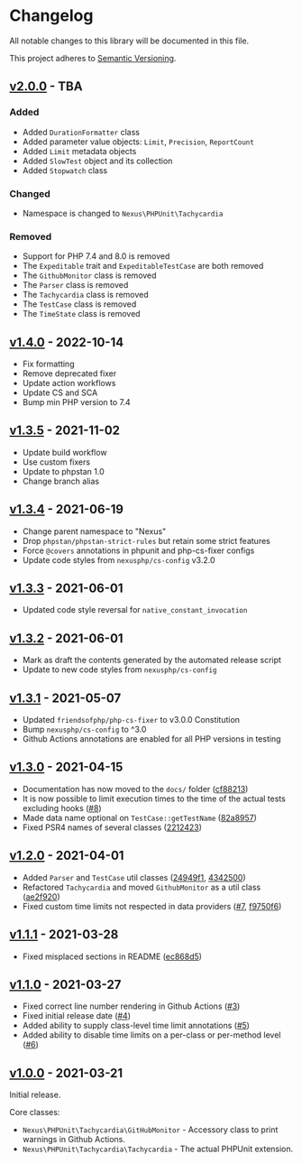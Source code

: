 # Changelog

All notable changes to this library will be documented in this file.

This project adheres to [Semantic Versioning](https://semver.org/spec/v2.0.0.html).

## [v2.0.0](https://github.com/NexusPHP/tachycardia/compare/v1.4.0...v2.0.0) - TBA

### Added

- Added `DurationFormatter` class
- Added parameter value objects: `Limit`, `Precision`, `ReportCount`
- Added `Limit` metadata objects
- Added `SlowTest` object and its collection
- Added `Stopwatch` class

### Changed

- Namespace is changed to `Nexus\PHPUnit\Tachycardia`

### Removed

- Support for PHP 7.4 and 8.0 is removed
- The `Expeditable` trait and `ExpeditableTestCase` are both removed
- The `GithubMonitor` class is removed
- The `Parser` class is removed
- The `Tachycardia` class is removed
- The `TestCase` class is removed
- The `TimeState` class is removed

## [v1.4.0](https://github.com/NexusPHP/tachycardia/compare/v1.3.5...v1.4.0) - 2022-10-14

- Fix formatting
- Remove deprecated fixer
- Update action workflows
- Update CS and SCA
- Bump min PHP version to 7.4

## [v1.3.5](https://github.com/NexusPHP/tachycardia/compare/v1.3.4...v1.3.5) - 2021-11-02

- Update build workflow
- Use custom fixers
- Update to phpstan 1.0
- Change branch alias

## [v1.3.4](https://github.com/NexusPHP/tachycardia/compare/v1.3.3...v1.3.4) - 2021-06-19

- Change parent namespace to "Nexus"
- Drop `phpstan/phpstan-strict-rules` but retain some strict features
- Force `@covers` annotations in phpunit and php-cs-fixer configs
- Update code styles from `nexusphp/cs-config` v3.2.0

## [v1.3.3](https://github.com/NexusPHP/tachycardia/compare/v1.3.2...v1.3.3) - 2021-06-01

- Updated code style reversal for `native_constant_invocation`

## [v1.3.2](https://github.com/NexusPHP/tachycardia/compare/v1.3.1...v1.3.2) - 2021-06-01

- Mark as draft the contents generated by the automated release script
- Update to new code styles from `nexusphp/cs-config`

## [v1.3.1](https://github.com/NexusPHP/tachycardia/compare/v1.3.0...v1.3.1) - 2021-05-07

- Updated `friendsofphp/php-cs-fixer` to v3.0.0 Constitution
- Bump `nexusphp/cs-config` to ^3.0
- Github Actions annotations are enabled for all PHP versions in testing

## [v1.3.0](https://github.com/NexusPHP/tachycardia/compare/v1.2.0...v1.3.0) - 2021-04-15

- Documentation has now moved to the `docs/` folder ([cf88213](https://github.com/NexusPHP/tachycardia/commit/cf88213630b0f825e6d6e24764284d72699169f0))
- It is now possible to limit execution times to the time of the actual tests excluding hooks ([\#8](https://github.com/NexusPHP/tachycardia/issues/8))
- Made data name optional on `TestCase::getTestName` ([82a8957](https://github.com/NexusPHP/tachycardia/commit/82a8957068f0aa7d3250c6b6f7ce13d10a73af03))
- Fixed PSR4 names of several classes ([2212423](https://github.com/NexusPHP/tachycardia/commit/221242342e1644fecd6a596ba57f77097fe52c22))

## [v1.2.0](https://github.com/NexusPHP/tachycardia/commpare/v1.1.1...v1.2.0) - 2021-04-01

- Added `Parser` and `TestCase` util classes ([24949f1](https://github.com/NexusPHP/tachycardia/commit/24949f1b9e916f9fe2a49dd10ac41a1c4b2f9d83), [4342500](https://github.com/NexusPHP/tachycardia/commit/43425004816f6799e8620649a2a62917c6f562f1))
- Refactored `Tachycardia` and moved `GithubMonitor` as a util class ([ae2f920](https://github.com/NexusPHP/tachycardia/commit/ae2f92055c3b0070c55bf262d09d57ff3780f997))
- Fixed custom time limits not respected in data providers ([\#7](https://github.com/NexusPHP/tachycardia/issues/7), [f9750f6](https://github.com/NexusPHP/tachycardia/commit/f9750f6fac13213649a72f90e58f2e28d9b1ac6d))

## [v1.1.1](https://github.com/NexusPHP/tachycardia/compare/v1.1.0...v1.1.1) - 2021-03-28

- Fixed misplaced sections in README ([ec868d5](https://github.com/NexusPHP/tachycardia/commit/ec868d5d22e6dbc7a117cf1672acadbd3a524e94))

## [v1.1.0](https://github.com/NexusPHP/tachycardia/compare/v1.0.0...v1.1.0) - 2021-03-27

- Fixed correct line number rendering in Github Actions ([\#3](https://github.com/NexusPHP/tachycardia/pull/3))
- Fixed initial release date ([\#4](https://github.com/NexusPHP/tachycardia/pull/4))
- Added ability to supply class-level time limit annotations ([\#5](https://github.com/NexusPHP/tachycardia/pull/5))
- Added ability to disable time limits on a per-class or per-method level ([\#6](https://github.com/NexusPHP/tachycardia/pull/6))

## [v1.0.0](https://github.com/NexusPHP/tachycardia/releases/tag/v1.0.0) - 2021-03-21

Initial release.

Core classes:
- `Nexus\PHPUnit\Tachycardia\GitHubMonitor` - Accessory class to print warnings in Github Actions.
- `Nexus\PHPUnit\Tachycardia\Tachycardia` - The actual PHPUnit extension.
